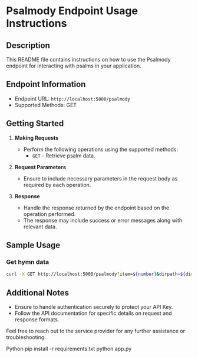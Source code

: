 # Psalmody Endpoint Usage Instructions

## Description
This README file contains instructions on how to use the Psalmody endpoint for interacting with psalms in your application.

## Endpoint Information
- Endpoint URL: `http://localhost:5000/psalmody`
- Supported Methods: GET

## Getting Started
1. **Making Requests**
   - Perform the following operations using the supported methods:
     - `GET` - Retrieve psalm data.

2. **Request Parameters**
   - Ensure to include necessary parameters in the request body as required by each operation.

3. **Response**
   - Handle the response returned by the endpoint based on the operation performed.
   - The response may include success or error messages along with relevant data.

## Sample Usage
### Get hymn data
```bash
curl -X GET http://localhost:5000/psalmody?item=${number}&dirpath=${dirPath}&index=${index}
```

## Additional Notes
- Ensure to handle authentication securely to protect your API Key.
- Follow the API documentation for specific details on request and response formats.

Feel free to reach out to the service provider for any further assistance or troubleshooting.



Python
pip install -r requirements.txt
python app.py